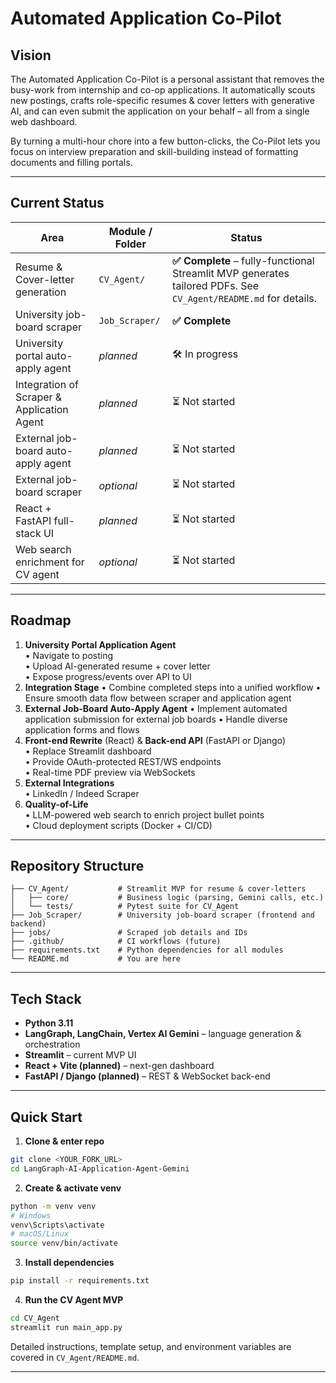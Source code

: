 # Automated Application Co-Pilot

## Vision
The Automated Application Co-Pilot is a personal assistant that removes the busy-work from internship and co-op applications.  It automatically scouts new postings, crafts role-specific resumes & cover letters with generative AI, and can even submit the application on your behalf – all from a single web dashboard.

By turning a multi-hour chore into a few button-clicks, the Co-Pilot lets you focus on interview preparation and skill-building instead of formatting documents and filling portals.

---

## Current Status
| Area | Module / Folder | Status |
|------|-----------------|--------|
| Resume & Cover-letter generation | `CV_Agent/` | **✅  Complete** – fully-functional Streamlit MVP generates tailored PDFs.  See `CV_Agent/README.md` for details. |
| University job-board scraper | `Job_Scraper/` | **✅ Complete** |
| University portal auto-apply agent | _planned_ | 🛠  In progress |
| Integration of Scraper & Application Agent | _planned_ | ⏳ Not started |
| External job-board auto-apply agent | _planned_ | ⏳ Not started |
| External job-board scraper | _optional_ | ⏳ Not started |
| React + FastAPI full-stack UI | _planned_ | ⏳ Not started |
| Web search enrichment for CV agent | _optional_ | ⏳ Not started |

---

## Roadmap
1. **University Portal Application Agent**  
   • Navigate to posting  
   • Upload AI-generated resume + cover letter  
   • Expose progress/events over API to UI
2. **Integration Stage**
   • Combine completed steps into a unified workflow
   • Ensure smooth data flow between scraper and application agent
3. **External Job-Board Auto-Apply Agent**
   • Implement automated application submission for external job boards
   • Handle diverse application forms and flows
4. **Front-end Rewrite** (React) & **Back-end API** (FastAPI or Django)  
   • Replace Streamlit dashboard  
   • Provide OAuth-protected REST/WS endpoints  
   • Real-time PDF preview via WebSockets
5. **External Integrations**  
   • LinkedIn / Indeed Scraper  
6. **Quality-of-Life**  
   • LLM-powered web search to enrich project bullet points  
   • Cloud deployment scripts (Docker + CI/CD)

---

## Repository Structure
```
├── CV_Agent/           # Streamlit MVP for resume & cover-letters
│   ├── core/           # Business logic (parsing, Gemini calls, etc.)
│   └── tests/          # Pytest suite for CV_Agent
├── Job_Scraper/        # University job-board scraper (frontend and backend)
├── jobs/               # Scraped job details and IDs
├── .github/            # CI workflows (future)
├── requirements.txt    # Python dependencies for all modules
└── README.md           # You are here
```

---

## Tech Stack
* **Python 3.11**  
* **LangGraph, LangChain, Vertex AI Gemini** – language generation & orchestration  
* **Streamlit** – current MVP UI  
* **React + Vite (planned)** – next-gen dashboard  
* **FastAPI / Django (planned)** – REST & WebSocket back-end  

---

## Quick Start
1. **Clone & enter repo**
```bash
git clone <YOUR_FORK_URL>
cd LangGraph-AI-Application-Agent-Gemini
```
2. **Create & activate venv**
```bash
python -m venv venv
# Windows
venv\Scripts\activate
# macOS/Linux
source venv/bin/activate
```
3. **Install dependencies**
```bash
pip install -r requirements.txt
```
4. **Run the CV Agent MVP**
```bash
cd CV_Agent
streamlit run main_app.py
```
Detailed instructions, template setup, and environment variables are covered in `CV_Agent/README.md`.

---




